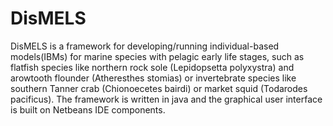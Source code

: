 # DisMELS
DisMELS is a framework for developing/running individual-based models(IBMs) for marine species with pelagic early life stages, such as flatfish species like northern rock sole (Lepidopsetta polyxystra) and arowtooth flounder (Atheresthes stomias) or invertebrate species like southern Tanner crab (Chionoecetes bairdi) or market squid (Todarodes pacificus). The framework is written in java and the graphical user interface is built on Netbeans IDE components. 

